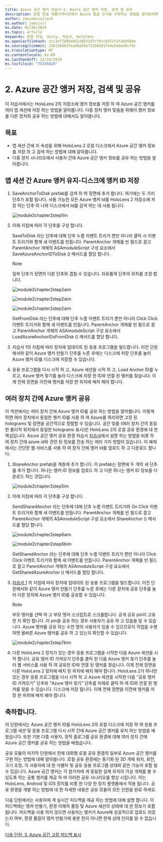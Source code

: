 ```yaml
---
title: Azure 공간 앵커 자습서-2. Azure 공간 앵커 저장, 검색 및 공유
description: 혼합 현실 애플리케이션에서 Azure 얼굴 인식을 구현하는 방법을 알아보려면 이 과정을 완료합니다.
author: jessemcculloch
ms.author: jemccull
ms.date: 02/26/2019
ms.topic: article
keywords: 혼합 현실, Unity, 자습서, Hololens
ms.openlocfilehash: 1cc3ef7b85eb52105f3d7cf9ccbdf1faf46458be
ms.sourcegitcommit: 23b130d03fea46a50a712b8301fe4e5deed6cf9c
ms.translationtype: MT
ms.contentlocale: ko-KR
ms.lasthandoff: 12/24/2019
ms.locfileid: "75334428"
---
```

# <a name="2-saving-retrieving-and-sharing-azure-spatial-anchors"></a>2. Azure 공간 앵커 저장, 검색 및 공유

이 자습서에서는 HoloLens 2의 저장소에 앵커 정보를 저장 하 여 Azure 공간 앵커를 여러 앱 세션에 저장 하는 방법을 알아봅니다. 다중 장치 앵커 맞춤을 위해이 앵커 정보를 다른 장치와 공유 하는 방법에 대해서도 알아봅니다.

## <a name="objectives"></a>목표

* 앱 세션 간에 지 속성을 위해 HoloLens 2 로컬 디스크에서 Azure 공간 앵커 정보를 저장 하 고 검색 하는 방법에 대해 알아봅니다.
* 다중 장치 시나리오에서 사용자 간에 Azure 공간 앵커 정보를 공유 하는 방법을 알아봅니다.

## <a name="persist-azure-anchors-between-app-sessions---save-anchor-id-to-disk"></a>앱 세션 간 Azure 앵커 유지-디스크에 앵커 ID 저장

1. SaveAnchorToDisk prefab를 검색 하 여 장면에 추가 합니다. 여기에는 두 가지 단추가 포함 됩니다. 사용 가능한 모든 Azure 앵커 Id를 HoloLens 2 저장소에 저장 하는 단추 하 나와 디스크에서 Id를 검색 하는 데 사용 됩니다.

    ![module2chapter2step1im](images/module2chapter2step1im.PNG)

2. 아래 지침에 따라 각 단추를 구성 합니다.

    SaveToDisk 라는 단추에 대해 단추 누름 이벤트 트리거 뿐만 아니라 클릭 시 이벤트 트리거와 함께 새 이벤트를 만듭니다. ParentAnchor 개체를 빈 필드로 끌고 ParentAnchor 개체의 ASAmoduleScript 구성 요소에서 SaveAzureAnchorIDToDisk () 메서드를 할당 합니다.

    >[!NOTE]
    >일부 단추가 장면의 다른 단추와 겹칠 수 있습니다. 자유롭게 단추의 위치를 조정 합니다.

    ![module2chapter2step2aim](images/module2chapter2step2aim.PNG)

    ![module2chapter2step2aim](images/module2chapter2step2bim.PNG)

    ![module2chapter2step2aim](images/module2chapter2step2cim.PNG)

    GetFromDisk 라는 단추에 대해 단추 누름 이벤트 트리거 뿐만 아니라 Click Click 이벤트 트리거와 함께 새 이벤트를 만듭니다. ParentAnchor 개체를 빈 필드로 끌고 ParentAnchor 개체의 ASAmoduleScript 구성 요소에서 LoadAzureAnchorIDsFromDisk () 메서드를 할당 합니다.

3. 자습서 1의 지침에 따라 장치에 업데이트 된 응용 프로그램을 빌드합니다. 이전 단원에서와 같이 Azure 앵커 만들기 단추를 누른 후에는 디스크에 저장 단추를 눌러 Azure 앵커 ID를 디스크에 저장할 수 있습니다.

4. 응용 프로그램을 다시 시작 하 고, Azure 세션을 시작 하 고, Load Anchor ID를 누르고, Azure 앵커 찾기를 눌러 디스크에 저장 한 ID와 연결 된 앵커를 찾습니다. 이제 전체 장면을 이전에 앵커를 저장 한 위치에 배치 해야 합니다.

## <a name="share-azure-anchors-between-multiple-devices"></a>여러 장치 간에 Azure 앵커 공유

이 섹션에서는 여러 장치 간에 Azure 앵커 ID를 공유 하는 방법을 알아봅니다. 이렇게 하면 여러 장치에서 동일한 앵커 ID를 사용 하 여 Azure를 쿼리하면 고정 된 holograms 및 장면을 공간적으로 정렬할 수 있습니다. 공간 맞춤 (여러 장치 간의 동일한 물리적 위치에서 동일한 holograms 표시)은 HoloLens 2의 로컬 공유 환경에 대 한 핵심입니다. Azure 공간 앵커 공유 환경 자습서 [자습서](mrlearning-sharing(photon)-ch1.md)에서 설명 하는 방법을 비롯 하 여 장치 간에 azure id와 관련 된 정보를 전송 하는 여러 가지 방법이 있습니다. 이 예제에서는 간단한 웹 서비스를 사용 하 여 장치 간에 앵커 Id를 업로드 하 고 다운로드 합니다.

1. ShareAnchor prefab을 계층에 추가 합니다. 이 prefab는 장면에 두 개의 새 단추를 추가 합니다. 하나는 앵커 ID 정보를 업로드 하 고 다른 하나는 앵커 ID 정보를 다운로드 하는 것입니다.

    ![module2chapter2step5im](images/module2chapter2step5im.PNG)

2. 아래 지침에 따라 각 단추를 구성 합니다.

    SendSharedAnchor 라는 단추에 대해 단추 누름 이벤트 트리거와 On Click 이벤트 트리거와 함께 새 이벤트를 만듭니다. ParentAnchor 개체를 빈 필드로 끌고 ParentAnchor 개체의 ASAmoduleScript 구성 요소에서 ShareAnchor () 메서드를 할당 합니다.

    ![module2chapter2step6aim](images/module2chapter2step6aim.PNG)

    ![module2chapter2step6bim](images/module2chapter2step6bim.PNG)

    GetSharedAnchor 라는 단추에 대해 단추 누름 이벤트 트리거 뿐만 아니라 Click Click 이벤트 트리거와 함께 새 이벤트를 만듭니다. ParentAnchor 개체를 빈 필드로 끌고 ParentAnchor 개체의 ASAmoduleScript 구성 요소에서 GetSharedAzureAnchor () 메서드를 할당 합니다.

3. [자습서 1](mrlearning-base-ch1.md) 의 지침에 따라 장치에 업데이트 된 응용 프로그램을 빌드합니다. 이전 단원에서와 같이 Azure 앵커 만들기 단추를 누른 후에는 다른 장치에 공유 단추를 눌러 다른 장치에 Azure 앵커 ID를 공유할 수 있습니다.

    >[!NOTE]
    >부모 앵커를 선택 하 고 부모 앵커 스크립트로 스크롤합니다. 공개 공유 pin이 고유한 지 확인 합니다 .이 pin을 공유 하는 경우 사용자가 공유 하 고 있음을 알 수 있습니다. Azure 앵커를 공유 하는 수천 명의 사용자가 있을 수 있으므로이 작업을 수행 하면 올바른 Azure 앵커를 공유 하 고 있는지 확인할 수 있습니다.

    ![module2chapter2step7bim](images/module2chapter2step7bim.PNG)

4. 다른 HoloLens 2 장치가 있는 경우 응용 프로그램을 시작한 다음 Azure 세션을 시작 합니다. 공유 앵커 ID 가져오기 단추를 클릭 한 다음 Azure 앵커 찾기 단추를 눌러 웹 서비스를 사용 하 여 공유한 ID와 연결 된 앵커를 찾습니다. 이제 전체 장면을 다른 HoloLens 2 장치에 배치 된 위치에 배치 해야 합니다. HoloLens 2가 하나만 있는 경우 응용 프로그램을 다시 시작 하 고 Azure 세션을 시작한 다음 "공유 앵커 ID 가져오기" 단추와 "Azure 앵커 찾기" 단추를 차례로 클릭 하 여 ID와 연결 된 앵커를 찾을 수 있습니다. 디스크에 저장 됩니다. 이제 전체 장면을 이전에 앵커를 저장 한 위치에 배치 해야 합니다.

## <a name="congratulations"></a>축하합니다.

이 단원에서는 Azure 공간 앵커 ID를 HoloLens 2의 로컬 디스크에 저장 하 여 응용 프로그램 세션 및 응용 프로그램 다시 시작 간에 Azure 공간 앵커를 유지 하는 방법을 배웠습니다. 또한 기본 다중 사용자, 정적 홀로그램 공유 환경에 대해 여러 장치 간에 Azure 공간 앵커를 공유 하는 방법을 배웠습니다.

공유 모듈의 마지막 단원에서 전체 대화형 로컬 공유 환경의 일부로 Azure 공간 앵커를 구현 하는 방법에 대해 알아봅니다. 로컬 공유 환경에는 동기화 된 3D 개체 위치, 회전, 크기 조정, 각 사용자에 대 한 식별자 및 공유 응용 프로그램 상태와 같은 기능이 포함 될 수 있습니다. Azure 공간 앵커는 각 참가자에 게 동일한 실제 위치의 가상 개체를 볼 수 있도록 하는 공통 앵커를 제공 하 여 이러한 공유 시나리오를 향상 시킵니다. 이는 HoloLens, Android 및 iOS 장치를 비롯 한 다양 한 장치 플랫폼에서 적용 됩니다. 공유 환경을 개발 하는 방법에 대 한 자세한 내용은 공유 모듈의 모든 단원을 완료 하세요.

다음 단원에서는 사용자에 게 실시간 피드백을 제공 하는 방법에 대해 설명 합니다. 이 피드백에는 앵커 만들기, 환경 이해의 품질 및 Azure 세션의 상태에 대 한 정보가 포함 됩니다. 피드백을 사용 하지 않으면 사용자는 앵커가 Azure에 성공적으로 업로드 되었는지 여부, 환경 품질이 앵커 만들기에 충분 한지 아니면 현재 상태 인지를 알 수 없습니다.

[다음 단원: 3. Azure 공간 고정 피드백 표시](mrlearning-asa-ch3.md)
